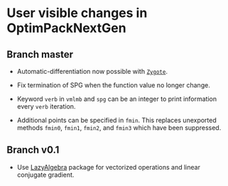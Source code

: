 # User visible changes in OptimPackNextGen

## Branch master

- Automatic-differentiation now possible with
  [`Zygote`](https://github.com/FluxML/Zygote.jl).

- Fix termination of SPG when the function value no longer change.

- Keyword `verb` in `vmlmb` and `spg` can be an integer to print information
  every `verb` iteration.

- Additional points can be specified in `fmin`.  This replaces unexported
  methods `fmin0`, `fmin1`, `fmin2`, and `fmin3` which have been suppressed.


## Branch v0.1
- Use [LazyAlgebra](https://github.com/emmt/LazyAlgebra.jl) package for
  vectorized operations and linear conjugate gradient.
